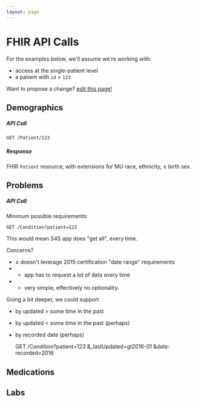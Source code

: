 ```yaml
---
layout: page
---
```


# FHIR API Calls

For the examples below, we'll assume we're working with:

 * access at the single-patient level
 * a patient with `id` = `123`

Want to propose a change?
[edit this page!](https://github.com/sync-for-science/sync-for-science.github.io/edit/master/api-calls/index.md)

## Demographics

##### API Call

    GET /Patient/123

##### Response
FHIR `Patient` resource, with extensions for MU race, ethnicity, ± birth sex.

## Problems

##### API Call
 
Minimum possible requirements:

    GET /Condition?patient=123

This would mean S4S app does "get all", every time.

Concerns?

 * ± doesn't leverage 2015 certification "date range" requirements
 * - app has to request a lot of data every time
 * + very simple, effectively no optionality.

Going a  bit deeper, we could support 

 * by updated > some time in the past
 * by updated < some time in the past (perhaps)
 * by recorded date (perhaps)

    GET /Condition?patient=123
                   &_lastUpdated=gt2016-01
                   &date-recorded=2016
   

## Medications

## Labs

